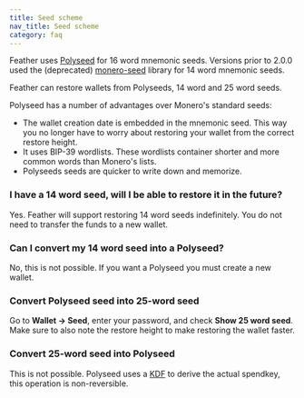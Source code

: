 ```yaml
---
title: Seed scheme
nav_title: Seed scheme
category: faq
---
```


Feather uses [Polyseed](https://github.com/tevador/polyseed) for 16 word mnemonic seeds. Versions prior to 2.0.0 used the (deprecated) [monero-seed](https://github.com/tevador/monero-seed) library for 14 word mnemonic seeds.

Feather can restore wallets from Polyseeds, 14 word and 25 word seeds.

Polyseed has a number of advantages over Monero's standard seeds:

- The wallet creation date is embedded in the mnemonic seed. This way you no longer have to worry about restoring your wallet from the correct restore height.
- It uses BIP-39 wordlists. These wordlists container shorter and more common words than Monero's lists.
- Polyseeds seeds are quicker to write down and memorize.

### I have a 14 word seed, will I be able to restore it in the future?

Yes. Feather will support restoring 14 word seeds indefinitely. You do not need to transfer the funds to a new wallet.

### Can I convert my 14 word seed into a Polyseed?

No, this is not possible. If you want a Polyseed you must create a new wallet.

### Convert Polyseed seed into 25-word seed

Go to **Wallet → Seed**, enter your password, and check **Show 25 word seed**. Make sure to also note the restore height to make restoring the wallet faster.

### Convert 25-word seed into Polyseed

This is not possible. Polyseed uses a [KDF](https://en.wikipedia.org/wiki/Key_derivation_function) to derive the actual spendkey, this operation is non-reversible.
